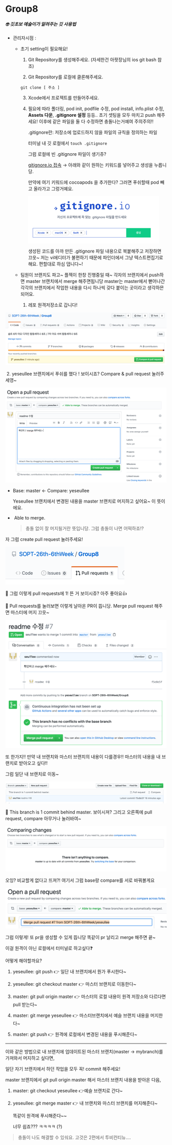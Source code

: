# Group8
##### 🤓 깃초보 예슬이가 알려주는 깃 사용법

- 관리자시점 : 

  - 초기 setting이 필요해요!

    1. Git Repository를 생성해주세요. (자세한건 아팟장님의 ios git bash 참조)

    2. Git Repository를 로컬에 클론해주세요.  

    <code>git clone [ 주소 ]</code>

    3. Xcode에서 프로젝트를 만들어주세요.

    4. 필요에 따라 폴더링, pod init, podfile 수정, pod install, info.plist 수정, **Assets 다운**, **.gitignore 설정** 등등.. 초기 셋팅을 모두 마치고 push 해주세요! 이후에 같은 파일을 둘 다 수정하면 충돌나는거예여 주의주의‼️

       .gitignore란: 저장소에 업로드하지 않을 파일의 규칙을 정의하는 파일

       터미널 내 깃 로컬에서 <code>touch .gitignore</code>

       그럼 로컬에 빈 .gitignore 파일이 생기쥬?

       [gitignore.io 접속](https://www.toptal.com/developers/gitignore) → 아래와 같이 원하는 키워드를 넣어주고 생성을 누릅니당.

       만약에 여기 키워드에 cocoapods 을 추가한다? 그러면 푸쉬할때 pod 빼고 올라가고 그렁거예요.
       
       <img src="./img/ignore.png" alt="ignore" align = "center" style="zoom:40%;" />			
           
       
       생성된 코드를 아까 만든 .gitignore 파일 내용으로 복붙해주고 저장하면 끄읏~ 저는 vi에디터가 불편하기 때문에 파인더에서 그냥 텍스트편집기로 해요. 편할대로 하심 댑니다~!
  
  - 팀원이 브랜치도 파고~ 플젝이 한창 진행중일 때~ 각자의 브랜치에서 push하면 master 브랜치에서 merge 해주면됩니당 master는 master에서 뻗어나간 각각의 브랜치에서 작업한 내용을 다시 하나씩 갖다 붙이는 곳이라고 생각하믄 되어요.

    1. 레포 원격저장소로 갑니다!

<img src="./img/pullRequest.png" alt="pullRequest" style="zoom:50%;" />

​				2. yeseullee 브랜치에서 푸쉬를 했다 ! 보이시죠? Compare & pull request 눌러주세영~

![createPR](./img/createPR.png)

   - Base: master <- Compare: yeseullee

     Yeseullee 브랜치에서 변경된 내용을 master 브랜치로 머지하고 싶어요~ 이 뜻이에요.

   - ​	Able to merge.

     > 충돌 없이 잘 머지될거란 뜻입니당.  그럼 충돌이 나면 어떡하죠⁉️ 

   자 그럼 create pull request 눌러주세요!

<img src="./img/newPR.png" alt="newPR" style="zoom:50%;" />

 🔼 그럼 이렇게 pull requests에 1! 뜬 거 보이시쥬? 아주 좋아요👍

 🔽 Pull requests를 눌러보면 이렇게 날아온 PR이 뜹니당. Merge pull request 해주면 마스터에 머지 끄읏~

![merge](./img/merge.png)

   또 한가지!! 만약 내 브랜치와 마스터 브랜치의 내용이 다를경우!! 마스터의 내용을 내 브랜치로 받아오고 싶다!!

   그럼 일단 내 브랜치로 이동~

<img src="./img/branchCompare.png" alt="branchCompare" style="zoom:50%;" />

   🔼 This branch is 1 commit behind master. 보이시져? 그리고 오른쪽에 pull request, compare 아무거나 눌러바여~

<img src="./img/nothing.png" alt="nothing" style="zoom:50%;" />

   오잉? 비교할게 없다고 뜨져?! 여기서 그럼 base랑 compare를 서로 바꿔볼게요

<img src="./img/br-pr.png" alt="br-pr" style="zoom:50%;" />

   그럼 이렇게! 또 pr을 생성할 수 있게 뜹니당 똑같이 pr 날리고 merge 해주면 끝~

   이걸 원격이 아닌 로컬에서 터미널로 하고싶다❓

   어떻게 해야할까요? 

1. yeseullee: git push 👉  일단 내 브랜치에서 뭔가 푸시한다~

2. yeseullee: git checkout master 👉  마스터 브랜치로 이동한다~ 

3. master: git pull origin master 👉  마스터의 로컬 내용이 원격 저장소와 다르다면 pull 받는다~

4. master: git merge yeseullee 👉  마스터브랜치에서 예슬 브랜치 내용을 머지한다~
5. master: git push 👉  원격에 로컬에서 변경된 내용을 푸시해준다~

<hr>

   이와 같은 방법으로 내 브랜치에 업데이트된 마스터 브랜치(master -> mybranch)를 가져와서 머지하고 싶다면,

   일단 자기 브랜치에서 하던 작업을 모두 꼭! commit 해주세요! 

   master 브랜치에서 git pull origin master 해서 마스터 브랜치 내용을 받아온 다음,

1. master: git checkout yeseullee 👉예슬 브랜치로 간다~

2. yeseullee: git merge master 👉 내 브랜치와 마스터 브랜치를 머지해준다~

   똑같이 원격에 푸시해준다~~

   너무 쉽죠??? ㅋㅋㅋㅋ (?)

> 충돌이 나도 해결할 수 있숴요. 고것은 2편에서 투비컨티뉴....


​       
